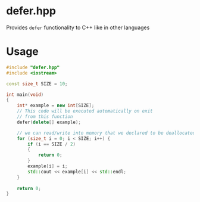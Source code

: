 # defer.hpp 

Provides `defer` functionality to C++ like in other languages 

# Usage 

``` c++
#include "defer.hpp"
#include <iostream>

const size_t SIZE = 10;

int main(void)
{
    int* example = new int[SIZE];
    // This code will be executed automatically on exit
    // from this function
    defer(delete[] example);

    // we can read/write into memory that we declared to be deallocated later
    for (size_t i = 0; i < SIZE; i++) {
        if (i == SIZE / 2)
        {
            return 0;
        }
        example[i] = i;
        std::cout << example[i] << std::endl;
    }
    
    return 0; 
}
```
